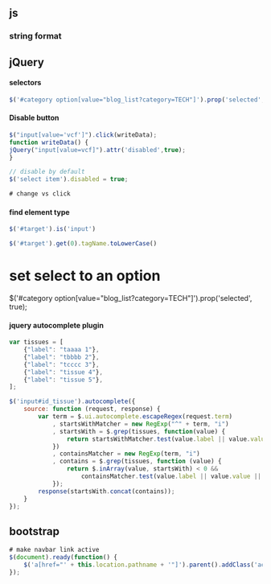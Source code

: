 ## js

### string format



## jQuery


#### selectors

```js
$('#category option[value="blog_list?category=TECH"]').prop('selected', true);
```



#### Disable button

```js
$("input[value='vcf']").click(writeData);
function writeData() {
jQuery("input[value=vcf]").attr('disabled',true);
}

// disable by default
$('select item').disabled = true;

# change vs click
```

#### find element type

```js
$('#target').is('input')

$('#target').get(0).tagName.toLowerCase()
```


# set select to an option
$('#category option[value="blog_list?category=TECH"]').prop('selected', true);



#### jquery autocomplete plugin

```js
var tissues = [
    {"label": "taaaa 1"},
    {"label": "tbbbb 2"},
    {"label": "tcccc 3"},
    {"label": "tissue 4"},
    {"label": "tissue 5"},
];

$('input#id_tissue').autocomplete({
    source: function (request, response) {
        var term = $.ui.autocomplete.escapeRegex(request.term)
            , startsWithMatcher = new RegExp("^" + term, "i")
            , startsWith = $.grep(tissues, function(value) {
                return startsWithMatcher.test(value.label || value.value || value);
            })
            , containsMatcher = new RegExp(term, "i")
            , contains = $.grep(tissues, function (value) {
                return $.inArray(value, startsWith) < 0 &&
                    containsMatcher.test(value.label || value.value || value);
            });
        response(startsWith.concat(contains));
    }
});
```



## bootstrap

```js
# make navbar link active
$(document).ready(function() {
    $('a[href="' + this.location.pathname + '"]').parent().addClass('active');
});
```
